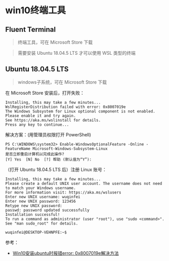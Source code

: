 # win10终端工具

## Fluent Terminal

>终端工具，可在 Microsoft Store 下载

>需要安装 Ubuntu 18.04.5 LTS 才可以使用 WSL 类型的终端

## Ubuntu 18.04.5 LTS

>windows子系统，可在 Microsoft Store 下载

在  Microsoft Store  安装后，打开失败：

```text
Installing, this may take a few minutes...
WslRegisterDistribution failed with error: 0x8007019e
The Windows Subsystem for Linux optional component is not enabled. Please enable it and try again.
See https://aka.ms/wslinstall for details.
Press any key to continue...
```

解决方案：(用管理员权限打开 PowerShell)

```text
PS C:\WINDOWS\system32> Enable-WindowsOptionalFeature -Online -FeatureName Microsoft-Windows-Subsystem-Linux
是否立即重启计算机以完成此操作?
[Y] Yes  [N] No  [?] 帮助 (默认值为“Y”):
```

（打开 Ubuntu 18.04.5 LTS 后）注册 Linux 账号：

```text
Installing, this may take a few minutes...
Please create a default UNIX user account. The username does not need to match your Windows username.
For more information visit: https://aka.ms/wslusers
Enter new UNIX username: wuqinfei
Enter new UNIX password: 123456
Retype new UNIX password:
passwd: password updated successfully
Installation successful!
To run a command as administrator (user "root"), use "sudo <command>".
See "man sudo_root" for details.

wuqinfei@DESKTOP-VEHNPFE:~$
```

参考：

* [Win10安装ubuntu时报错error: 0x8007019e解决方法](https://product.pconline.com.cn/itbk/software/os/1380/13805267.html)
